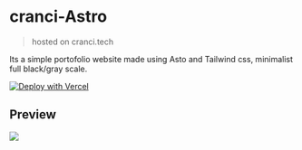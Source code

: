 # cranci-Astro
> hosted on cranci.tech

Its a simple portofolio website made using Asto and Tailwind css, minimalist full black/gray scale.

[![Deploy with Vercel](https://vercel.com/button)](https://vercel.com/new/clone?repository-url=https://github.com/cranci1/cranci.xyz-Astro)

## Preview

<img src="https://raw.githubusercontent.com/cranci1/cranci.xyz-Astro/refs/heads/master/preview.png">

